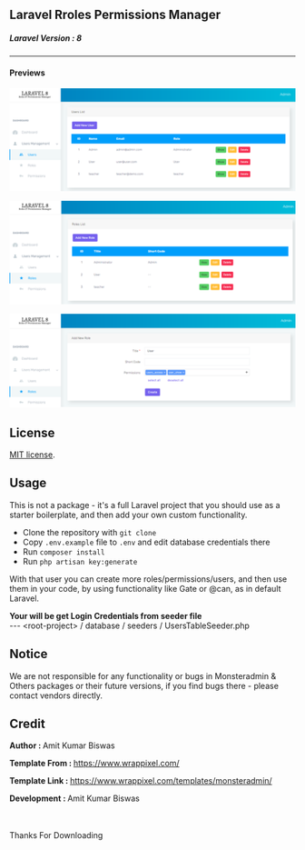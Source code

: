 ## Laravel Rroles Permissions Manager
<h5>Laravel Version : 8</h5>
<hr />
<h4>Previews</h4>


<p>
    <img src="https://github.com/amitkumarbiswas2001/my-github-images/blob/main/laravel-roles-permissions-manager/80e570b2-e396-42bd-ac86-d55f2fe5176d.PNG"/>
</p>



<p>
    <img src="https://github.com/amitkumarbiswas2001/my-github-images/blob/main/laravel-roles-permissions-manager/98580690-3a76-46b4-8a64-83e7e9534e05.PNG"/>
</p>



<p>
    <img src="https://github.com/amitkumarbiswas2001/my-github-images/blob/main/laravel-roles-permissions-manager/ed31028c-86a0-4266-a641-d17a577de6f1.PNG"/>
</p>



## License

[MIT license](https://opensource.org/licenses/MIT).

## Usage
This is not a package - it's a full Laravel project that you should use as a starter boilerplate, and then add your own custom functionality.

<ul>
    <li>Clone the repository with <code>git clone</code></li>
    <li>Copy <code>.env.example</code> file to <code>.env</code> and edit database credentials there</li>
    <li>Run <code>composer install</code></li>
    <li>Run <code>php artisan key:generate</code></li>
</ul>

With that user you can create more roles/permissions/users, and then use them in your code, by using functionality like Gate or @can, as in default Laravel.

<b>Your will be get Login Credentials from seeder file</b> <br>
--- &lt;root-project&gt; / database / seeders / UsersTableSeeder.php <br>

## Notice
We are not responsible for any functionality or bugs in Monsteradmin & Others packages or their future versions, if you find bugs there - please contact vendors directly.

## Credit

<p><b>Author : </b> Amit Kumar Biswas</p>
<p><b>Template From : </b> <a href="https://www.wrappixel.com/">https://www.wrappixel.com/</a> </p> 
<p><b>Template Link : </b> <a href="https://www.wrappixel.com/templates/monsteradmin/">https://www.wrappixel.com/templates/monsteradmin/</a></p>
<p><b>Development : </b> Amit Kumar Biswas</p>
<br><br>
Thanks For Downloading


